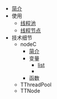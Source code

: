 - [简介](README)  
- 使用
	- [线程池](use/pool)
	- [线程节点](use/node)
- 技术细节
	- nodeC
		- [简介](technicalDetails/nodeC/README)
		- 变量
			- [list](technicalDetails/nodeC/variables/list)
			- 
		- 函数
	- TThreadPool
	- TTNode